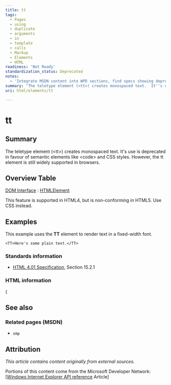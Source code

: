 ```yaml
---
title: tt
tags:
  - Pages
  - using
  - duplicate
  - arguments
  - in
  - template
  - calls
  - Markup
  - Elements
  - HTML
readiness: 'Not Ready'
standardization_status: Deprecated
notes:
  - 'Integrate MSDN content into WPD sections, find specs showing deprecated status, create live example comparing deprecated and recommended ways to create monospaced text'
summary: 'The teletype element (<tt>) creates monospaced text.  It''s use is deprecated in favour of semantic elements like <code> and CSS styles.  However, the tt element is still widely supported in browsers.'
uri: html/elements/tt

---
```

# tt

## Summary

The teletype element (\<tt\>) creates monospaced text. It's use is deprecated in favour of semantic elements like \<code\> and CSS styles. However, the tt element is still widely supported in browsers.

## Overview Table

[DOM Interface](/dom/interface)
:   [HTMLElement](/dom/HTMLElement)

This feature is supported in HTML4, but is non-conforming in HTML5. Use CSS instead.

## Examples

This example uses the **TT** element to render text in a fixed-width font.

    <TT>Here's some plain text.</TT>

### Standards information

-   [HTML 4.01 Specification](http://go.microsoft.com/fwlink/p/?linkid=25320), Section 15.2.1

### HTML information

{

## See also

### Related pages (MSDN)

-   `xmp`

## Attribution

*This article contains content originally from external sources.*

Portions of this content come from the Microsoft Developer Network: [[Windows Internet Explorer API reference](http://msdn.microsoft.com/en-us/library/ie/hh828809%28v=vs.85%29.aspx) Article]

